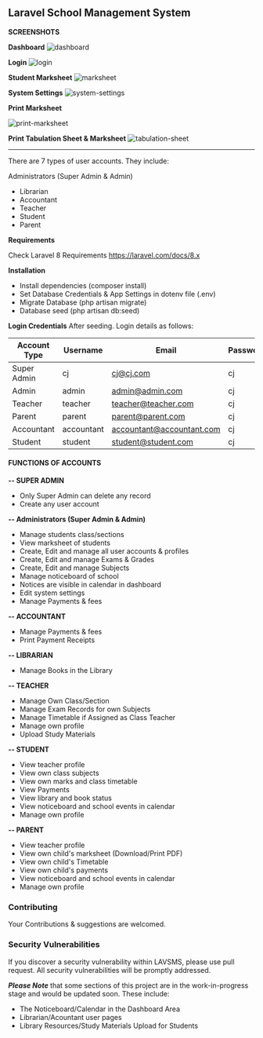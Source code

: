 ## **Laravel School Management System** 
  
**SCREENSHOTS**  
  
**Dashboard**
<img src="https://i.ibb.co/D4T0z6T/dashboard.png" alt="dashboard" border="0">

**Login**
<img src="https://i.ibb.co/Rh1Bfwk/login.png" alt="login" border="0">
 
**Student Marksheet**
<img src="https://i.ibb.co/GCgv5ZR/marksheet.png" alt="marksheet" border="0">

**System Settings**
<img src="https://i.ibb.co/Kmrhw69/system-settings.png" alt="system-settings" border="0">

**Print Marksheet**
<div style="clear: both"> </div>
<img src="https://i.ibb.co/5c1GHCj/capture-20210530-115521-crop.png" alt="print-marksheet">

**Print Tabulation Sheet & Marksheet**
<img src="https://i.ibb.co/QmscPfn/capture-20210530-115802.png" alt="tabulation-sheet" border="0">

<hr />  

There are 7 types of user accounts. They include:
 
Administrators (Super Admin & Admin)
- Librarian
- Accountant
- Teacher
- Student
- Parent

**Requirements** 

Check Laravel 8 Requirements https://laravel.com/docs/8.x

**Installation**
- Install dependencies (composer install)
- Set Database Credentials & App Settings in dotenv file (.env)
- Migrate Database (php artisan migrate)
- Database seed (php artisan db:seed)

**Login Credentials**
After seeding. Login details as follows:

| Account Type  | Username | Email | Password |
| ------------- | -------- | ----- | -------- |
| Super Admin | cj | cj@cj.com | cj |
|  Admin | admin | admin@admin.com | cj |
|  Teacher | teacher | teacher@teacher.com | cj |
|  Parent | parent | parent@parent.com | cj |
|  Accountant | accountant | accountant@accountant.com | cj |
|  Student | student | student@student.com | cj |

#### **FUNCTIONS OF ACCOUNTS** 

**-- SUPER ADMIN**
- Only Super Admin can delete any record
- Create any user account
 
**-- Administrators (Super Admin & Admin)**

- Manage students class/sections
- View marksheet of students
- Create, Edit and manage all user accounts & profiles
- Create, Edit and manage Exams & Grades
- Create, Edit and manage Subjects
- Manage noticeboard of school
- Notices are visible in calendar in dashboard
- Edit system settings
- Manage Payments & fees

**-- ACCOUNTANT**
- Manage Payments & fees
- Print Payment Receipts

**-- LIBRARIAN**
- Manage Books in the Library

**-- TEACHER**
- Manage Own Class/Section
- Manage Exam Records for own Subjects
- Manage Timetable if Assigned as Class Teacher
- Manage own profile
- Upload Study Materials

**-- STUDENT**
- View teacher profile
- View own class subjects
- View own marks and class timetable
- View Payments
- View library and book status
- View noticeboard and school events in calendar
- Manage own profile

**-- PARENT**
- View teacher profile
- View own child's marksheet (Download/Print PDF)
- View own child's Timetable
- View own child's payments
- View noticeboard and school events in calendar
- Manage own profile

### **Contributing**

Your Contributions & suggestions are welcomed.

### **Security Vulnerabilities**

If you discover a security vulnerability within LAVSMS, please use pull request. All security vulnerabilities will be promptly addressed.

***Please Note*** that some sections of this project are in the work-in-progress stage and would be updated soon. These include:

- The Noticeboard/Calendar in the Dashboard Area
- Librarian/Acountant user pages
- Library Resources/Study Materials Upload for Students

